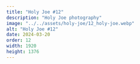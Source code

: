 ```yaml
---
title: "Holy Joe #12"
description: "Holy Joe photography"
image: "../../assets/holy-joe/12_holy-joe.webp"
alt: "Holy Joe #12"
date: 2024-03-20
order: 12
width: 1920
height: 1376
---
```


